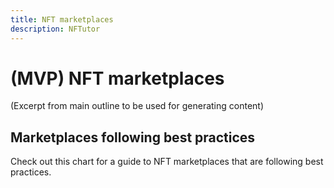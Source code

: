 ```yaml
---
title: NFT marketplaces
description: NFTutor
---
```

 # (MVP) NFT marketplaces

(Excerpt from main outline to be used for generating content)
## Marketplaces following best practices
Check out this chart for a guide to NFT marketplaces that are following best practices.